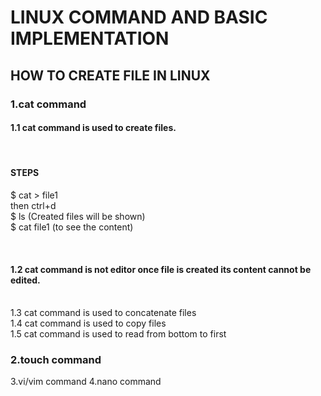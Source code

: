 # LINUX COMMAND AND BASIC IMPLEMENTATION

## HOW TO CREATE FILE IN LINUX

### 1.cat command

#### 1.1 cat command is used to create files.
<br>

#### STEPS

$ cat > file1
<br>
then ctrl+d
<br>
$ ls (Created files will be shown)
<br>
$ cat file1 (to see the content)

<br>

#### 1.2 cat command is not editor once file is created its content cannot be edited.
<br>
1.3 cat command is used to concatenate files
<br>
1.4 cat command is used to copy files 
<br>
1.5 cat command is used to read from bottom to first

### 2.touch command
3.vi/vim command
4.nano command